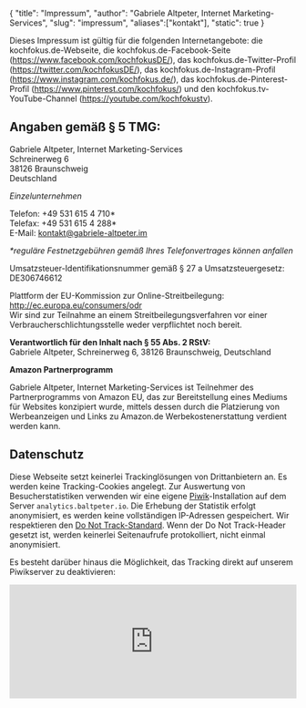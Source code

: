 {
	"title": "Impressum",
	"author": "Gabriele Altpeter, Internet Marketing-Services",
	"slug": "impressum",
	"aliases":["kontakt"],
	"static": true
}

Dieses Impressum ist gültig für die folgenden Internetangebote: die kochfokus.de-Webseite, die kochfokus.de-Facebook-Seite (<https://www.facebook.com/kochfokusDE/>), das kochfokus.de-Twitter-Profil (<https://twitter.com/kochfokusDE/>), das kochfokus.de-Instagram-Profil (<https://www.instagram.com/kochfokus.de/>), das kochfokus.de-Pinterest-Profil (<https://www.pinterest.com/kochfokus/>) und den kochfokus.tv-YouTube-Channel (<https://youtube.com/kochfokustv>).

## Angaben gemäß § 5 TMG:

Gabriele Altpeter, Internet Marketing-Services  
Schreinerweg 6  
38126 Braunschweig  
Deutschland

_Einzelunternehmen_

Telefon: +49 531 615 4 710*  
Telefax: +49 531 615 4 288*  
E-Mail: kontakt@gabriele-altpeter.im

_*reguläre Festnetzgebühren gemäß Ihres Telefonvertrages können anfallen_

Umsatzsteuer-Identifikationsnummer gemäß § 27 a Umsatzsteuergesetz: DE306746612

Plattform der EU-Kommission zur Online-Streitbeilegung: <http://ec.europa.eu/consumers/odr>  
Wir sind zur Teilnahme an einem Streitbeilegungsverfahren vor einer Verbraucherschlichtungsstelle weder verpflichtet noch bereit.

**Verantwortlich für den Inhalt nach § 55 Abs. 2 RStV:**  
Gabriele Altpeter, Schreinerweg 6, 38126 Braunschweig, Deutschland

**Amazon Partnerprogramm**

Gabriele Altpeter, Internet Marketing-Services ist Teilnehmer des Partnerprogramms von Amazon EU, das zur Bereitstellung eines Mediums für Websites konzipiert wurde, mittels dessen durch die Platzierung von Werbeanzeigen und Links zu Amazon.de Werbekostenerstattung verdient werden kann.

## Datenschutz

Diese Webseite setzt keinerlei Trackinglösungen von Drittanbietern an. Es werden keine Tracking-Cookies angelegt. Zur Auswertung von Besucherstatistiken verwenden wir eine eigene [Piwik](https://piwik.org/)-Installation auf dem Server `analytics.baltpeter.io`. Die Erhebung der Statistik erfolgt anonymisiert, es werden keine vollständigen IP-Adressen gespeichert. Wir respektieren den [Do Not Track-Standard](http://donottrack.us/). Wenn der Do Not Track-Header gesetzt ist, werden keinerlei Seitenaufrufe protokolliert, nicht einmal anonymisiert.

Es besteht darüber hinaus die Möglichkeit, das Tracking direkt auf unserem Piwikserver zu deaktivieren:

<iframe style="border: 0; height: 200px; width: 100%;" src="https://analytics.baltpeter.io/index.php?module=CoreAdminHome&action=optOut&language=en"></iframe>